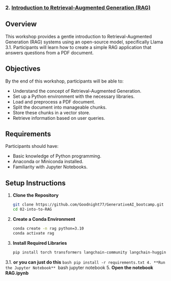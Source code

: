 ### 2. [Introduction to Retrieval-Augmented Generation (RAG)](02-into-to-RAG/)


## Overview

This workshop provides a gentle introduction to Retrieval-Augmented Generation (RAG) systems using an open-source model, specifically Llama 3.1. Participants will learn how to create a simple RAG application that answers questions from a PDF document.

## Objectives

By the end of this workshop, participants will be able to:

- Understand the concept of Retrieval-Augmented Generation.
- Set up a Python environment with the necessary libraries.
- Load and preprocess a PDF document.
- Split the document into manageable chunks.
- Store these chunks in a vector store.
- Retrieve information based on user queries.

## Requirements

Participants should have:

- Basic knowledge of Python programming.
- Anaconda or Miniconda installed.
- Familiarity with Jupyter Notebooks.

## Setup Instructions

1. **Clone the Repository**
   ```bash
   git clone https://github.com/Goodnight77/GenerativeAI_bootcamp.git
   cd 02-into-to-RAG
2. **Create a Conda Environment**
    ```bash
    conda create -n rag python=3.10
    conda activate rag
3. **Install Required Libraries**
    ```bash
    pip install torch transformers langchain-community langchain-huggingface notebook==7.1.2 pandas faiss-cpu scikit-learn
3.1. **or you can just do this**
        ```bash
        pip install -r requirements.txt
4. **Run the Jupyter Notebook**
    ```bash
    jupyter notebook
5. **Open the notebook RAG.ipynb**

